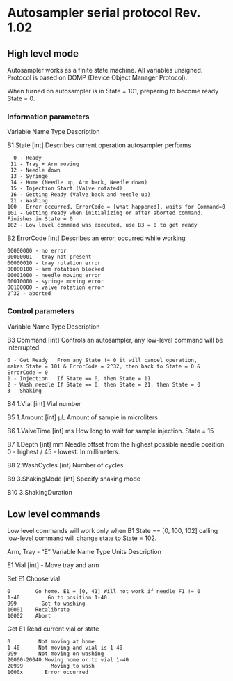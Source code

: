 # Autosampler serial protocol Rev. 1.02

## High level mode

Autosampler works as a finite state machine. All variables unsigned. Protocol is based on DOMP (Device Object Manager Protocol).

When turned on autosampler is in State = 101, preparing to become ready State = 0.

### Information parameters

Variable  Name		 Type		  Description

B1        State		[int]		 Describes current operation autosampler performs
```
  0 - Ready
 11 - Tray + Arm moving
 12 - Needle down
 13 - Syringe 
 14 - Home (Needle up, Arm back, Needle down)
 15 - Injection Start (Valve rotated)
 16 - Getting Ready (Valve back and needle up)
 21 - Washing
100 - Error occurred, ErrorCode = [what happened], waits for Command=0
101 - Getting ready when initializing or after aborted command. Finishes in State = 0
102 - Low level command was executed, use B3 = 0 to get ready
```
B2 ErrorCode		[int]		Describes an error, occurred while working
```
00000000 - no error
00000001 - tray not present
00000010 - tray rotation error
00000100 - arm rotation blocked
00001000 - needle moving error
00010000 - syringe moving error
00100000 - valve rotation error
2^32 - aborted
```

### Control parameters

Variable Name		Type		Description

B3 Command		[int]		Controls an autosampler, any low-level command will be interrupted.
```
0 - Get Ready	From any State != 0 it will cancel operation,
makes State = 101 & ErrorCode = 2^32, then back to State = 0 & ErrorCode = 0
1 - Injection 	If State == 0, then State = 11
2 - Wash needle	If State == 0, then State = 21, then State = 0
3 - Shaking
```

B4 1.Vial		[int]		Vial number

B5 1.Amount		[int] μL		Amount of sample in microliters

B6 1.ValveTime	[int] ms		How long to wait for sample injection. State = 15

B7 1.Depth		[int] mm		Needle offset from the highest possible needle position. 0 - highest / 45 - lowest. In millimeters.

B8 2.WashCycles	[int] 		Number of cycles

B9 3.ShakingMode	[int]		Specify shaking mode

B10 3.ShakingDuration


## Low level commands

Low level commands will work only when B1 State == [0, 100, 102] calling low-level command will change state to State = 102.

Arm, Tray - “E”
Variable	Name				Type	Units	Description

E1		Vial				[int]	-	Move tray and arm

Set E1			Choose vial
```
0        Go home. E1 = [0, 41] Will not work if needle F1 != 0
1-40		 Go to position 1-40
999		   Got to washing
10001    Recalibrate
10002    Abort
```
Get E1			Read current vial or state
```
0         Not moving at home
1-40      Not moving and vial is 1-40
999       Not moving on washing
20000-20040 Moving home or to vial 1-40
20999		  Moving to wash
1000x	    Error occurred
```
